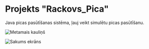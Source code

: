 # Projekts "Rackovs_Pica"
Java picas pasūtīšanas sistēma, ļauj veikt simulētu picas pasūtīšanu.

![Metamais kauliņš](https://media.tenor.com/U-_8BrO2ISUAAAAi/pizza-fish.gif)

![Sakums ekrāns](https://github.com/Andrejatsm/Rackovs-Pica/assets/165993997/22e55976-64da-45a9-8a49-120fcaebac8c)
